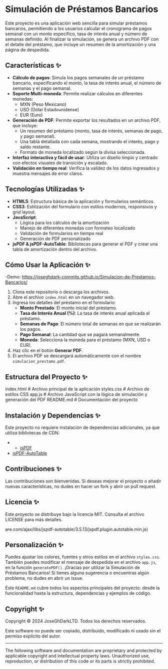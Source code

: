 # Simulación de Préstamos Bancarios

Este proyecto es una aplicación web sencilla para simular préstamos bancarios, permitiendo a los usuarios calcular el cronograma de pagos semanal con un monto específico, tasa de interés anual y número de semanas definido. Al finalizar la simulación, se genera un archivo PDF con el detalle del préstamo, que incluye un resumen de la amortización y una página de despedida.

## Características ✨

- **Cálculo de pagos**: Simula los pagos semanales de un préstamo bancario, especificando el monto, la tasa de interés anual, el número de semanas y el pago semanal.
- **Soporte Multi-moneda**: Permite realizar cálculos en diferentes monedas:
  - MXN (Peso Mexicano)
  - USD (Dólar Estadounidense)
  - EUR (Euro)
- **Generación de PDF**: Permite exportar los resultados en un archivo PDF, que incluye:
  - Un resumen del préstamo (monto, tasa de interés, semanas de pago, y pago semanal).
  - Una tabla detallada con cada semana, mostrando el interés, pago y saldo restante.
  - Formato de moneda localizado según la divisa seleccionada.
- **Interfaz interactiva y fácil de usar**: Utiliza un diseño limpio y centrado con efectos visuales de transición y escalado.
- **Validación en tiempo real**: Verifica la validez de los datos ingresados y muestra mensajes de error claros.

## Tecnologías Utilizadas ✨

- **HTML5**: Estructura básica de la aplicación y formularios semánticos.
- **CSS3**: Estilización del formulario con estilos modernos, responsivos y grid layout.
- **JavaScript**: 
  - Lógica para los cálculos de la amortización
  - Manejo de diferentes monedas con formateo localizado
  - Validación de formularios en tiempo real
  - Generación de PDF personalizado
- **jsPDF & jsPDF-AutoTable**: Bibliotecas para generar el PDF y crear una tabla de amortización dentro del archivo.

## Cómo Usar la Aplicación ✨
-Demo: https://joseghdark-commits.github.io/Simulacion-de-Prestamos-Bancarios/
1. Clona este repositorio o descarga los archivos.
2. Abre el archivo `index.html` en un navegador web.
3. Ingresa los detalles del préstamo en el formulario:
   - **Monto Prestado**: El monto inicial del préstamo.
   - **Tasa de Interés Anual (%)**: La tasa de interés anual aplicada al préstamo.
   - **Semanas de Pago**: El número total de semanas en que se realizarán los pagos.
   - **Pago Semanal**: La cantidad que se pagará semanalmente.
   - **Moneda**: Selecciona la moneda para el préstamo (MXN, USD o EUR).
4. Haz clic en el botón **Generar PDF**.
5. El archivo PDF se descargará automáticamente con el nombre `simulacion_prestamo.pdf`.

## Estructura del Proyecto ✨
index.html # Archivo principal de la aplicación
styles.css # Archivo de estilos CSS 
app.js # Archivo JavaScript con la lógica de simulación y generación del PDF
README.md # Documentación del proyecto

## Instalación y Dependencias ✨

Este proyecto no requiere instalación de dependencias adicionales, ya que utiliza bibliotecas de CDN:

- - [jsPDF](https://cdnjs.cloudflare.com/ajax/libs/jspdf/2.4.0/jspdf.umd.min.js)
- [jsPDF-AutoTable](https://cdnjs.cloudflare.com/ajax/libs/jspdf-autotable/3.5.13/jspdf.plugin.autotable.min.js)

## Contribuciones ✨
Las contribuciones son bienvenidas. Si deseas mejorar el proyecto o añadir nuevas características, no dudes en hacer un fork y abrir un pull request.

## Licencia ✨
Este proyecto se distribuye bajo la licencia MIT. Consulta el archivo LICENSE para más detalles.

are.com/ajax/libs/jspdf-autotable/3.5.13/jspdf.plugin.autotable.min.js)
  

## Personalización ✨

Puedes ajustar los colores, fuentes y otros estilos en el archivo `styles.css`. También puedes modificar el mensaje de despedida en el archivo `app.js`, en la función `generatePDF()`.
¡Gracias por utilizar la Simulación de Préstamos Bancarios! Si tienes alguna sugerencia o encuentras algún problema, no dudes en abrir un issue.

Este `README.md` cubre todos los aspectos principales del proyecto: desde la funcionalidad hasta la estructura, dependencias y ejemplos de código.
## Copyright ✨
Copyright © 2024 JoseGhDarkLTD. Todos los derechos reservados.

Este software no puede ser copiado, distribuido, modificado ni usado sin el permiso explícito del autor. 

---

The following software and documentation are proprietary and protected by applicable copyright and intellectual property laws. Unauthorized use, reproduction, or distribution of this code or its parts is strictly prohibited.
